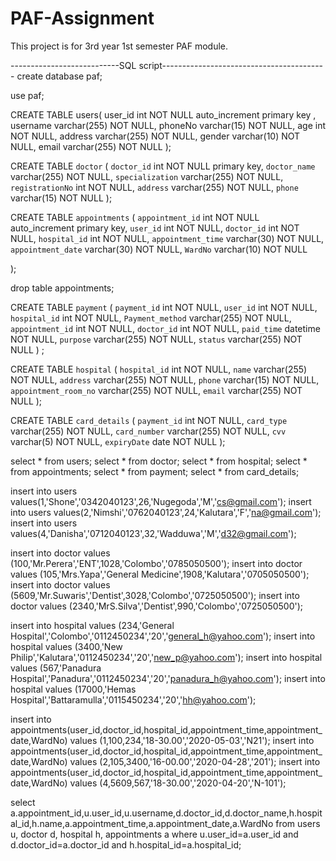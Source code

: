 # PAF-Assignment
This project is for 3rd year 1st semester PAF module.


---------------------------SQL script-----------------------------------------
create database paf;

use paf;

CREATE TABLE users(
  user_id int NOT NULL auto_increment primary key ,
  username varchar(255) NOT NULL,
  phoneNo varchar(15) NOT NULL,
  age int NOT NULL,
  address varchar(255) NOT NULL,
  gender varchar(10) NOT NULL,
  email varchar(255) NOT NULL
  ); 
  
  CREATE TABLE `doctor` (
  `doctor_id` int NOT NULL primary key,
  `doctor_name` varchar(255) NOT NULL,
  `specialization` varchar(255) NOT NULL,
  `registrationNo` int NOT NULL,
  `address` varchar(255) NOT NULL,
  `phone` varchar(15) NOT NULL
);

CREATE TABLE `appointments` (
  `appointment_id` int NOT NULL auto_increment primary key,
  `user_id` int NOT NULL,
  `doctor_id` int NOT NULL,
  `hospital_id` int NOT NULL,
  `appointment_time` varchar(30) NOT NULL,
  `appointment_date` varchar(30) NOT NULL,
  `WardNo` varchar(10) NOT NULL

);  

drop table appointments;
  
 CREATE TABLE `payment` (
  `payment_id` int NOT NULL,
  `user_id` int NOT NULL,
  `hospital_id` int NOT NULL,
  `Payment_method` varchar(255) NOT NULL,
  `appointment_id` int NOT NULL,
  `doctor_id` int NOT NULL,
  `paid_time` datetime NOT NULL,
  `purpose` varchar(255) NOT NULL,
  `status` varchar(255) NOT NULL
) ; 
  
  CREATE TABLE `hospital` (
  `hospital_id` int NOT NULL,
  `name` varchar(255) NOT NULL,
  `address` varchar(255) NOT NULL,
  `phone` varchar(15) NOT NULL,
  `appointment_room_no` varchar(255) NOT NULL,
  `email` varchar(255) NOT NULL
); 
  
  CREATE TABLE `card_details` (
  `payment_id` int NOT NULL,
  `card_type` varchar(255) NOT NULL,
  `card_number` varchar(255) NOT NULL,
  `cvv` varchar(5) NOT NULL,
  `expiryDate` date NOT NULL
); 
  
  
 select * from users;
 select * from doctor;
 select * from hospital;
 select * from appointments;
 select * from payment;
 select * from card_details;
 
insert into users values(1,'Shone','0342040123',26,'Nugegoda','M','cs@gmail.com');
insert into users values(2,'Nimshi','0762040123',24,'Kalutara','F','na@gmail.com');
insert into users values(4,'Danisha','0712040123',32,'Wadduwa','M','d32@gmail.com');

insert into doctor values (100,'Mr.Perera','ENT',1028,'Colombo','0785050500');
insert into doctor values (105,'Mrs.Yapa','General Medicine',1908,'Kalutara','0705050500');
insert into doctor values (5609,'Mr.Suwaris','Dentist',3028,'Colombo','0725050500');
insert into doctor values (2340,'MrS.Silva','Dentist',990,'Colombo','0725050500');

insert into hospital values (234,'General Hospital','Colombo','0112450234','20','general_h@yahoo.com');
insert into hospital values (3400,'New Philip','Kalutara','0112450234','20','new_p@yahoo.com');
insert into hospital values (567,'Panadura Hospital','Panadura','0112450234','20','panadura_h@yahoo.com');
insert into hospital values (17000,'Hemas Hospital','Battaramulla','0115450234','20','hh@yahoo.com');

insert into appointments(user_id,doctor_id,hospital_id,appointment_time,appointment_date,WardNo) values (1,100,234,'18-30.00','2020-05-03','N21');
insert into appointments(user_id,doctor_id,hospital_id,appointment_time,appointment_date,WardNo) values (2,105,3400,'16-00.00','2020-04-28','201');
insert into appointments(user_id,doctor_id,hospital_id,appointment_time,appointment_date,WardNo) values (4,5609,567,'18-30.00','2020-04-20','N-101');

select a.appointment_id,u.user_id,u.username,d.doctor_id,d.doctor_name,h.hospital_id,h.name,a.appointment_time,a.appointment_date,a.WardNo
from users u, doctor d, hospital h, appointments a
where u.user_id=a.user_id and d.doctor_id=a.doctor_id and h.hospital_id=a.hospital_id;
